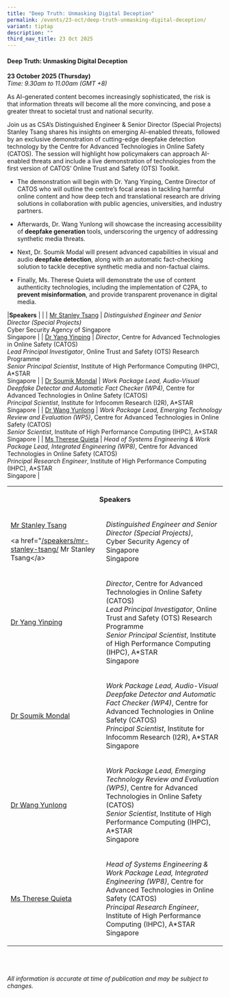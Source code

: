 ```yaml
---
title: "Deep Truth: Unmasking Digital Deception"
permalink: /events/23-oct/deep-truth-unmasking-digital-deception/
variant: tiptap
description: ""
third_nav_title: 23 Oct 2025
---
```

<h4><strong>Deep Truth: Unmasking Digital Deception</strong></h4>
<p><strong>23 October 2025 (Thursday)</strong>
<br><em>Time: 9.30am to 11.00am (GMT +8)</em>
</p>
<p>As AI-generated content becomes increasingly sophisticated, the risk is
that information threats will become all the more convincing, and pose
a greater threat to societal trust and national security.</p>
<p>Join us as CSA’s Distinguished Engineer &amp; Senior Director (Special
Projects) Stanley Tsang shares his insights on emerging AI-enabled threats,
followed by an exclusive demonstration of cutting-edge deepfake detection
technology by the Centre for Advanced Technologies in Online Safety (CATOS).
The session will highlight how policymakers can approach AI-enabled threats
and include a live demonstration of technologies from the first version
of CATOS’ Online Trust and Safety (OTS) Toolkit.</p>
<ul data-tight="true" class="tight">
<li>
<p>The demonstration will begin with Dr. Yang Yinping, Centre Director of
CATOS who will outline the centre’s focal areas in tackling harmful online
content and how deep tech and translational research are driving solutions
in collaboration with public agencies, universities, and industry partners.</p>
</li>
<li>
<p>Afterwards, Dr. Wang Yunlong will showcase the increasing accessibility
of <strong>deepfake generation</strong> tools, underscoring the urgency of
addressing synthetic media threats.</p>
</li>
<li>
<p>Next, Dr. Soumik Modal will present advanced capabilities in visual and
audio <strong>deepfake detection</strong>, along with an automatic fact-checking
solution to tackle deceptive synthetic media and non-factual claims.</p>
</li>
<li>
<p>Finally, Ms. Therese Quieta will demonstrate the use of content authenticity
technologies, including the implementation of C2PA, to <strong>prevent misinformation</strong>,
and provide transparent provenance in digital media.</p>
</li>
</ul>
<p>|<strong>Speakers</strong> | | | <a href="/speakers/mr-stanley-tsang/" rel="noopener noreferrer nofollow" target="_blank">Mr Stanley Tsang</a> | <em>Distinguished Engineer and Senior Director (Special Projects)</em> 
<br>Cyber Security Agency of Singapore
<br>Singapore | | <a href="/speakers/dr-yang-yinping/" rel="noopener noreferrer nofollow" target="_blank">Dr Yang Yinping</a> | <em>Director</em>,
Centre for Advanced Technologies in Online Safety (CATOS)
<br><em>Lead Principal Investigator</em>, Online Trust and Safety (OTS) Research
Programme
<br><em>Senior Principal Scientist</em>, Institute of High Performance Computing
(IHPC), A*STAR
<br>Singapore | | <a href="/speakers/dr-soumik-mondal/" rel="noopener noreferrer nofollow" target="_blank">Dr Soumik Mondal</a> | <em>Work Package Lead, Audio-Visual Deepfake Detector and Automatic Fact Checker (WP4)</em>,
Centre for Advanced Technologies in Online Safety (CATOS)
<br><em>Principal Scientist</em>, Institute for Infocomm Research (I2R), A*STAR
<br>Singapore | | <a href="/speakers/dr-wang-yunlong/" rel="noopener noreferrer nofollow" target="_blank">Dr Wang Yunlong</a> | <em>Work Package Lead, Emerging Technology Review and Evaluation (WP5)</em>,
Centre for Advanced Technologies in Online Safety (CATOS)
<br><em>Senior Scientist</em>, Institute of High Performance Computing (IHPC),
A*STAR
<br>Singapore | | <a href="/speakers/ms-therese-quieta/" rel="noopener noreferrer nofollow" target="_blank">Ms Therese Quieta</a> | <em>Head of Systems Engineering &amp; Work Package Lead, Integrated Engineering (WP8)</em>,
Centre for Advanced Technologies in Online Safety (CATOS)
<br><em>Principal Research Engineer</em>, Institute of High Performance Computing
(IHPC), A*STAR
<br>Singapore |</p>
<table style="minWidth: 75px">
<colgroup>
<col>
<col>
<col>
</colgroup>
<tbody>
<tr>
<th rowspan="1" colspan="3">
<p>Speakers</p>
</th>
</tr>
<tr>
<td rowspan="1" colspan="1">
<p><a href="/speakers/mr-stanley-tsang/" rel="noopener nofollow" target="_blank">Mr Stanley Tsang</a>
</p>
<p>&lt;a href="<a href="https://www.govware.sg/govware/2024/event-info?utm_source=website&amp;amp;utm_medium=sicw-2024&quot;>GovWare" rel="noopener noreferrer nofollow" target="_blank">/speakers/mr-stanley-tsang/</a> Mr
Stanley Tsang&lt;/a&gt;</p>
</td>
<td rowspan="1" colspan="2">
<p><em>Distinguished Engineer and Senior Director (Special Projects)</em>,
<br>Cyber Security Agency of Singapore
<br>Singapore</p>
</td>
</tr>
<tr>
<td rowspan="1" colspan="1">
<p><a href="/speakers/dr-yang-yinping/" rel="noopener noreferrer nofollow" target="_blank">Dr Yang Yinping</a>
</p>
</td>
<td rowspan="1" colspan="2">
<p><em>Director</em>, Centre for Advanced Technologies in Online Safety (CATOS)
<br><em>Lead Principal Investigator</em>, Online Trust and Safety (OTS) Research
Programme
<br><em>Senior Principal Scientist</em>, Institute of High Performance Computing
(IHPC), A*STAR
<br>Singapore</p>
</td>
</tr>
<tr>
<td rowspan="1" colspan="1">
<p><a href="/speakers/dr-soumik-mondal/" rel="noopener noreferrer nofollow" target="_blank">Dr Soumik Mondal</a>
</p>
</td>
<td rowspan="1" colspan="2">
<p><em>Work Package Lead, Audio-Visual Deepfake Detector and Automatic Fact Checker (WP4)</em>,
Centre for Advanced Technologies in Online Safety (CATOS)
<br><em>Principal Scientist</em>, Institute for Infocomm Research (I2R), A*STAR
<br>Singapore</p>
</td>
</tr>
<tr>
<td rowspan="1" colspan="1">
<p><a href="/speakers/dr-wang-yunlong/" rel="noopener noreferrer nofollow" target="_blank">Dr Wang Yunlong</a>
</p>
</td>
<td rowspan="1" colspan="2">
<p><em>Work Package Lead, Emerging Technology Review and Evaluation (WP5)</em>,
Centre for Advanced Technologies in Online Safety (CATOS)
<br><em>Senior Scientist</em>, Institute of High Performance Computing (IHPC),
A*STAR
<br>Singapore</p>
</td>
</tr>
<tr>
<td rowspan="1" colspan="1">
<p><a href="/speakers/ms-therese-quieta/" rel="noopener noreferrer nofollow" target="_blank">Ms Therese Quieta</a>
</p>
</td>
<td rowspan="1" colspan="2">
<p><em>Head of Systems Engineering &amp; Work Package Lead, Integrated Engineering (WP8)</em>,
Centre for Advanced Technologies in Online Safety (CATOS)
<br><em>Principal Research Engineer</em>, Institute of High Performance Computing
(IHPC), A*STAR
<br>Singapore</p>
</td>
</tr>
</tbody>
</table>
<p>
<br>
<br>
<br><em>All information is accurate at time of publication and may be subject to changes.</em>
</p>